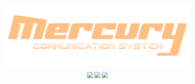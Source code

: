 ![Mercury-Banner](https://github.com/90N45-d3v/Mercury/blob/main/mercury/root/logo.png?raw=true)
<p align="center">

 <img src="https://img.shields.io/github/license/90N45-d3v/Mercury.svg">
 <img src="https://img.shields.io/badge/Ask%20me-anything-1abc9c.svg">
 <img src="https://img.shields.io/badge/PHP-%3E%3D8.0-blue.svg">
</p>

